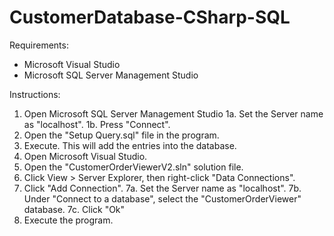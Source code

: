 # CustomerDatabase-CSharp-SQL

Requirements:
- Microsoft Visual Studio
- Microsoft SQL Server Management Studio


Instructions:
1. Open Microsoft SQL Server Management Studio
1a. Set the Server name as "localhost". 
1b. Press "Connect".
2. Open the "Setup Query.sql" file in the program.
3. Execute. This will add the entries into the database.
4. Open Microsoft Visual Studio.
5. Open the "CustomerOrderViewerV2.sln" solution file. 
6. Click View > Server Explorer, then right-click "Data Connections".
7. Click "Add Connection".
7a. Set the Server name as "localhost". 
7b. Under "Connect to a database", select the "CustomerOrderViewer" database.
7c. Click "Ok"
8. Execute the program.